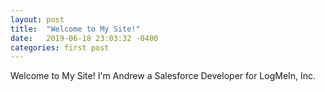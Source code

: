 ```yaml
---
layout: post
title:  "Welcome to My Site!"
date:   2019-06-18 23:03:32 -0400
categories: first post
---
```

Welcome to My Site! I'm Andrew a Salesforce Developer for LogMeIn, Inc.
